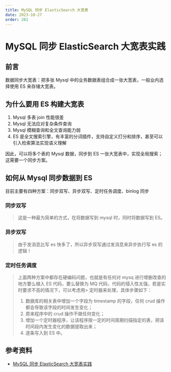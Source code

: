 ```yaml
---
title: MySQL 同步 ElasticSearch 大宽表
date: 2023-10-27
order: 201
---
```


# MySQL 同步 ElasticSearch 大宽表实践

## 前言

数据同步大宽表：把多张 Mysql 中的业务数据表组合成一张大宽表，一般业内选择使用 ES 来存储大宽表。

## 为什么要用 ES 构建大宽表

1. Mysql 多表 join 性能很差
2. Mysql 无法应对复杂条件查询
3. Mysql 模糊查询和全文查询能力弱
4. ES 是全文搜索引擎，有丰富的分词插件，支持自定义打分和排序，甚至可以引入检索算法实现语义理解

因此，可以将多个表的 Mysql 数据，同步到 ES 一张大宽表中，实现全局搜索；这需要一个同步方案。

## 如何从 Mysql 同步数据到 ES

目前主要有四种方案：同步双写、异步双写、定时任务调度、binlog 同步

### 同步双写

> 这是一种最为简单的方式，在将数据写到 mysql 时，同时将数据写到 ES。

### 异步双写

> 由于发消息比写 es 快多了，所以异步双写通过发消息来异步执行写 es 的逻辑！

### 定时任务调度

> 上面两种方案中都存在硬编码问题，也就是有任何对 mysq 进行增删改查的地方要么植入 ES 代码，要么替换为 MQ 代码，代码的侵入性太强，若是实时要求不高的情况下，可以考虑用> 定时器来处理，具体步骤如下：
> 
> 1.  数据库的相关表中增加一个字段为 timestamp 的字段，任何 crud 操作都会导致该字段的时间发生变化；
> 2.  原来程序中的 crud 操作不做任何变化；
> 3.  增加一个定时器程序，让该程序按一定的时间周期扫描指定的表，把该时间段内发生变化的数据提取出来；
> 4.  逐条写入到 ES 中。

## 参考资料

- [MySQL 同步 ElasticSearch 大宽表实践](https://zhuanlan.zhihu.com/p/626136604)